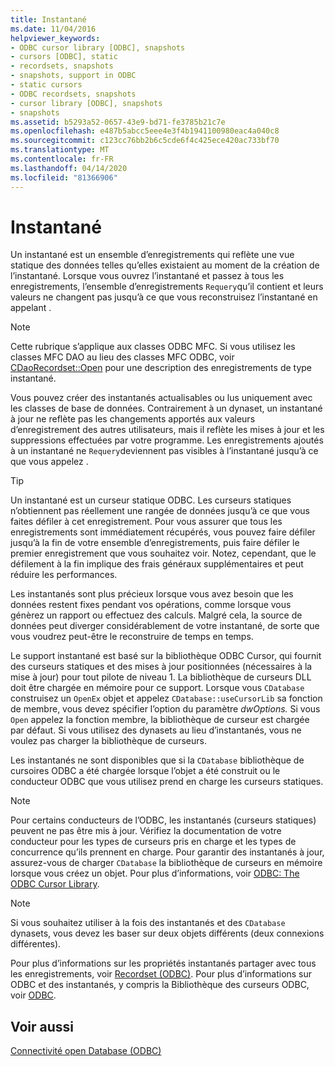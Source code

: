 ```yaml
---
title: Instantané
ms.date: 11/04/2016
helpviewer_keywords:
- ODBC cursor library [ODBC], snapshots
- cursors [ODBC], static
- recordsets, snapshots
- snapshots, support in ODBC
- static cursors
- ODBC recordsets, snapshots
- cursor library [ODBC], snapshots
- snapshots
ms.assetid: b5293a52-0657-43e9-bd71-fe3785b21c7e
ms.openlocfilehash: e487b5abcc5eee4e3f4b1941100980eac4a040c8
ms.sourcegitcommit: c123cc76bb2b6c5cde6f4c425ece420ac733bf70
ms.translationtype: MT
ms.contentlocale: fr-FR
ms.lasthandoff: 04/14/2020
ms.locfileid: "81366906"
---
```

# <a name="snapshot"></a>Instantané

Un instantané est un ensemble d’enregistrements qui reflète une vue statique des données telles qu’elles existaient au moment de la création de l’instantané. Lorsque vous ouvrez l’instantané et passez à tous les enregistrements, l’ensemble d’enregistrements `Requery`qu’il contient et leurs valeurs ne changent pas jusqu’à ce que vous reconstruisez l’instantané en appelant .

> [!NOTE]
> Cette rubrique s’applique aux classes ODBC MFC. Si vous utilisez les classes MFC DAO au lieu des classes MFC ODBC, voir [CDaoRecordset::Open](../../mfc/reference/cdaorecordset-class.md#open) pour une description des enregistrements de type instantané.

Vous pouvez créer des instantanés actualisables ou lus uniquement avec les classes de base de données. Contrairement à un dynaset, un instantané à jour ne reflète pas les changements apportés aux valeurs d’enregistrement des autres utilisateurs, mais il reflète les mises à jour et les suppressions effectuées par votre programme. Les enregistrements ajoutés à un instantané ne `Requery`deviennent pas visibles à l’instantané jusqu’à ce que vous appelez .

> [!TIP]
> Un instantané est un curseur statique ODBC. Les curseurs statiques n’obtiennent pas réellement une rangée de données jusqu’à ce que vous faites défiler à cet enregistrement. Pour vous assurer que tous les enregistrements sont immédiatement récupérés, vous pouvez faire défiler jusqu’à la fin de votre ensemble d’enregistrements, puis faire défiler le premier enregistrement que vous souhaitez voir. Notez, cependant, que le défilement à la fin implique des frais généraux supplémentaires et peut réduire les performances.

Les instantanés sont plus précieux lorsque vous avez besoin que les données restent fixes pendant vos opérations, comme lorsque vous génèrez un rapport ou effectuez des calculs. Malgré cela, la source de données peut diverger considérablement de votre instantané, de sorte que vous voudrez peut-être le reconstruire de temps en temps.

Le support instantané est basé sur la bibliothèque ODBC Cursor, qui fournit des curseurs statiques et des mises à jour positionnées (nécessaires à la mise à jour) pour tout pilote de niveau 1. La bibliothèque de curseurs DLL doit être chargée en mémoire pour ce support. Lorsque vous `CDatabase` construisez un `OpenEx` objet et appelez `CDatabase::useCursorLib` sa fonction de membre, vous devez spécifier l’option du paramètre *dwOptions.* Si vous `Open` appelez la fonction membre, la bibliothèque de curseur est chargée par défaut. Si vous utilisez des dynasets au lieu d’instantanés, vous ne voulez pas charger la bibliothèque de curseurs.

Les instantanés ne sont disponibles que si la `CDatabase` bibliothèque de cursoires ODBC a été chargée lorsque l’objet a été construit ou le conducteur ODBC que vous utilisez prend en charge les curseurs statiques.

> [!NOTE]
> Pour certains conducteurs de l’ODBC, les instantanés (curseurs statiques) peuvent ne pas être mis à jour. Vérifiez la documentation de votre conducteur pour les types de curseurs pris en charge et les types de concurrence qu’ils prennent en charge. Pour garantir des instantanés à jour, assurez-vous de charger `CDatabase` la bibliothèque de curseurs en mémoire lorsque vous créez un objet. Pour plus d’informations, voir [ODBC: The ODBC Cursor Library](../../data/odbc/odbc-the-odbc-cursor-library.md).

> [!NOTE]
> Si vous souhaitez utiliser à la fois des instantanés et des `CDatabase` dynasets, vous devez les baser sur deux objets différents (deux connexions différentes).

Pour plus d’informations sur les propriétés instantanés partager avec tous les enregistrements, voir [Recordset (ODBC)](../../data/odbc/recordset-odbc.md). Pour plus d’informations sur ODBC et des instantanés, y compris la Bibliothèque des curseurs ODBC, voir [ODBC](../../data/odbc/odbc-basics.md).

## <a name="see-also"></a>Voir aussi

[Connectivité open Database (ODBC)](../../data/odbc/open-database-connectivity-odbc.md)
